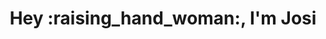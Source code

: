 
 <h1 align="center">Hey :raising_hand_woman:, I'm Josi</h1> 
<!---
- 👋 Hi, I’m @josiellenmilano
- 👀 I’m interested in ...
- 🌱 I’m currently learning ...
- 💞️ I’m looking to collaborate on ...
- 📫 How to reach me ...

josiellenmilano/josiellenmilano is a ✨ special ✨ repository because its `README.md` (this file) appears on your GitHub profile.
You can click the Preview link to take a look at your changes.
--->

![Snake animation](https://github.com/josiellenmilano/josiellenmilano/blob/output/github-contribution-grid-snake.svg)
